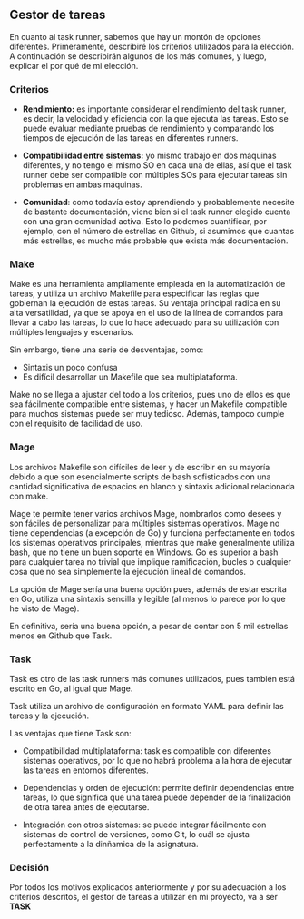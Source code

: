 ## Gestor de tareas

En cuanto al task runner, sabemos que hay un montón de opciones diferentes. Primeramente, describiré los criterios utilizados para la elección. A continuación se describirán algunos de los más comunes, y luego, explicar el por qué de mi elección.

### Criterios

* **Rendimiento:** es importante considerar el rendimiento del task runner, es decir, la velocidad y eficiencia con la que ejecuta las tareas. Esto se puede evaluar mediante pruebas de rendimiento y comparando los tiempos de ejecución de las tareas en diferentes runners.

* **Compatibilidad entre sistemas:** yo mismo trabajo en dos máquinas diferentes, y no tengo el mismo SO en cada una de ellas, así que el task runner debe ser compatible con múltiples SOs para ejecutar tareas sin problemas en ambas máquinas. 

* **Comunidad**: como todavía estoy aprendiendo y probablemente necesite de bastante documentación, viene bien si el task runner elegido cuenta con una gran comunidad activa. Esto lo podemos cuantificar, por ejemplo, con el número de estrellas en Github, si asumimos que cuantas más estrellas, es mucho más probable que exista más documentación.

### Make

Make es una herramienta ampliamente empleada en la automatización de tareas, y utiliza un archivo Makefile para especificar las reglas que gobiernan la ejecución de estas tareas. Su ventaja principal radica en su alta versatilidad, ya que se apoya en el uso de la línea de comandos para llevar a cabo las tareas, lo que lo hace adecuado para su utilización con múltiples lenguajes y escenarios.

Sin embargo, tiene una serie de desventajas, como:

- Sintaxis un poco confusa
- Es difícil desarrollar un Makefile que sea multiplataforma.

Make no se llega a ajustar del todo a los criterios, pues uno de ellos es que sea fácilmente compatible entre sistemas, y hacer un Makefile compatible para muchos sistemas puede ser muy tedioso. Además, tampoco cumple con el requisito de facilidad de uso.

### Mage

Los archivos Makefile son difíciles de leer y de escribir en su mayoría debido a que son esencialmente scripts de bash sofisticados con una cantidad significativa de espacios en blanco y sintaxis adicional relacionada con make.

Mage te permite tener varios archivos Mage, nombrarlos como desees y son fáciles de personalizar para múltiples sistemas operativos. Mage no tiene dependencias (a excepción de Go) y funciona perfectamente en todos los sistemas operativos principales, mientras que make generalmente utiliza bash, que no tiene un buen soporte en Windows. Go es superior a bash para cualquier tarea no trivial que implique ramificación, bucles o cualquier cosa que no sea simplemente la ejecución lineal de comandos.

La opción de Mage sería una buena opción pues, además de estar escrita en Go, utiliza una sintaxis sencilla y legible (al menos lo parece por lo que he visto de Mage). 

En definitiva, sería una buena opción, a pesar de contar con 5 mil estrellas menos en Github que Task.

### Task

Task es otro de las task runners más comunes utilizados, pues también está escrito en Go, al igual que Mage.

Task utiliza un archivo de configuración en formato YAML para definir las tareas y la ejecución.

Las ventajas que tiene Task son:

- Compatibilidad multiplataforma: task es compatible con diferentes sistemas operativos, por lo que no habrá problema a la hora de ejecutar las tareas en entornos diferentes.

- Dependencias y orden de ejecución: permite definir dependencias entre tareas, lo que significa que una tarea puede depender de la finalización de otra tarea antes de ejecutarse.

- Integración con otros sistemas: se puede integrar fácilmente con sistemas de control de versiones, como Git, lo cuál se ajusta perfectamente a la dinñamica de la asignatura.

### Decisión

Por todos los motivos explicados anteriormente y por su adecuación a los criterios descritos, el gestor de tareas a utilizar en mi proyecto, va a ser **TASK**